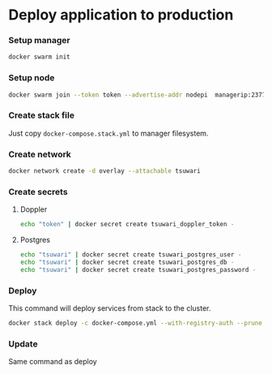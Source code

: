 # Deploy application to production

### Setup manager

```bash
docker swarm init
```

### Setup node

```bash
docker swarm join --token token --advertise-addr nodepi  managerip:2377
```

### Create stack file

Just copy `docker-compose.stack.yml` to manager filesystem.

### Create network

```bash
docker network create -d overlay --attachable tsuwari
```

### Create secrets

1. Doppler

   ```bash
   echo "token" | docker secret create tsuwari_doppler_token -
   ```

2. Postgres

   ```bash
   echo "tsuwari" | docker secret create tsuwari_postgres_user -
   echo "tsuwari" | docker secret create tsuwari_postgres_db -
   echo "tsuwari" | docker secret create tsuwari_postgres_password -
   ```

### Deploy

This command will deploy services from stack to the cluster.

```bash
docker stack deploy -c docker-compose.yml --with-registry-auth --prune tsuwari
```

### Update

Same command as deploy
